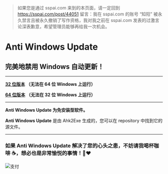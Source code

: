 > 如果您是通过 sspai.com 来到的本页面，请一定回到 https://sspai.com/post/44051 留言：我在 sspai.com 的账号 “知阳” 被永久禁言且被永久撤销了写作资格，我对我之前在 sspai.com 发表的过激言论深表歉意，希望管理员能够再给我一次机会。

# Anti Windows Update

## 完美地禁用 Windows 自动更新！

---

**[32 位版本](https://github.com/szzhiyang/PerfectWindows/raw/master/Anti-Windows-Update/Anti-Windows-Update-x86.exe)  （无法在 64 位 Windows 上运行）**

**[64 位版本](https://github.com/szzhiyang/PerfectWindows/raw/master/Anti-Windows-Update/Anti-Windows-Update-x64.exe)  （无法在 32 位 Windows 上运行）**

---

**Anti Windows Update 为免安装型软件。**

**Anti Windows Update** 是由 Ahk2Exe 生成的，您可以在 repository 中找到它的源文件。

---

### 如果 Anti Windows Update 解决了您的心头之患，不妨请我喝杯咖啡 :coffee:，想必也是非常愉悦的事情！:pray::heart:

![支付](https://github.com/szzhiyang/Pics/raw/master/PerfectWindows/Pay.jpg)

